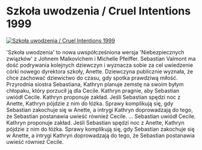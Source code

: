 Szkoła uwodzenia / Cruel Intentions 1999 
=============
[![Szkoła uwodzenia / Cruel Intentions 1999 ](http://vidos.pl/images/player.gif)](http://vidos.pl/szkola-uwodzenia-cruel-intentions-1999)

 'Szkoła uwodzenia' to nowa uwspółcześniona wersja 'Niebezpiecznych związków' z Johnem Malkovichem i Michelle Pfeiffer. Sebastian Valmont ma dość podrywania kolejnych dziewczyn i wyznacza sobie za cel uwiedzenie córki nowego dyrektora szkoły, Anette. Dziewczyna publicznie wyznała, że chce zachować dziewictwo do czasu, gdy spotka prawdziwą miłość. Przyrodnia siostra Sebastiana, Kathryn planuje zemstę na swoim byłym chłopaku, który porzucił ją dla Cecile. Kathryn pragnie, aby Sebastian uwiódł Cecile. Kathryn proponuje zakład. Jeśli Sebastian spędzi noc z Anette, Kathryn pójdzie z nim do łóżka. Sprawy komplikują się, gdy Sebastian zakochuje się w Anette, a intrygi Kathryn doprowadzają do tego, że Sebastian postanawia uwieść również Cecile.  ... Sebastian uwiódł Cecile. Kathryn proponuje zakład. Jeśli Sebastian spędzi noc z Anette, Kathryn pójdzie z nim do łóżka. Sprawy komplikują się, gdy Sebastian zakochuje się w Anette, a intrygi Kathryn doprowadzają do tego, że Sebastian postanawia uwieść również Cecile.
